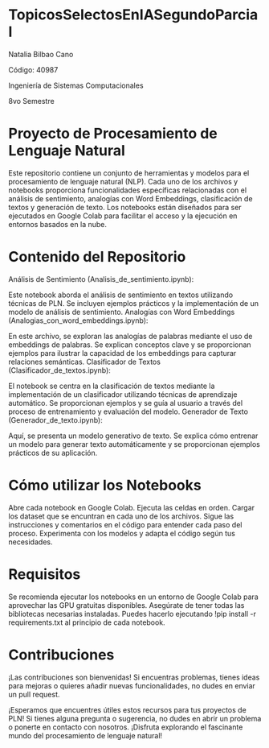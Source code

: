 # TopicosSelectosEnIASegundoParcial

Natalia Bilbao Cano 

Código: 40987

Ingeniería de Sistemas Computacionales

8vo Semestre

# Proyecto de Procesamiento de Lenguaje Natural

Este repositorio contiene un conjunto de herramientas y modelos para el procesamiento de lenguaje natural (NLP). Cada uno de los archivos y notebooks proporciona funcionalidades específicas relacionadas con el análisis de sentimiento, analogías con Word Embeddings, clasificación de textos y generación de texto. Los notebooks están diseñados para ser ejecutados en Google Colab para facilitar el acceso y la ejecución en entornos basados en la nube.

# Contenido del Repositorio
Análisis de Sentimiento (Analisis_de_sentimiento.ipynb):

Este notebook aborda el análisis de sentimiento en textos utilizando técnicas de PLN. Se incluyen ejemplos prácticos y la implementación de un modelo de análisis de sentimiento.
Analogías con Word Embeddings (Analogias_con_word_embeddings.ipynb):

En este archivo, se exploran las analogías de palabras mediante el uso de embeddings de palabras. Se explican conceptos clave y se proporcionan ejemplos para ilustrar la capacidad de los embeddings para capturar relaciones semánticas.
Clasificador de Textos (Clasificador_de_textos.ipynb):

El notebook se centra en la clasificación de textos mediante la implementación de un clasificador utilizando técnicas de aprendizaje automático. Se proporcionan ejemplos y se guía al usuario a través del proceso de entrenamiento y evaluación del modelo.
Generador de Texto (Generador_de_texto.ipynb):

Aquí, se presenta un modelo generativo de texto. Se explica cómo entrenar un modelo para generar texto automáticamente y se proporcionan ejemplos prácticos de su aplicación.

# Cómo utilizar los Notebooks

Abre cada notebook en Google Colab.
Ejecuta las celdas en orden.
Cargar los dataset que se encuntran en cada uno de los archivos.
Sigue las instrucciones y comentarios en el código para entender cada paso del proceso.
Experimenta con los modelos y adapta el código según tus necesidades.

# Requisitos

Se recomienda ejecutar los notebooks en un entorno de Google Colab para aprovechar las GPU gratuitas disponibles.
Asegúrate de tener todas las bibliotecas necesarias instaladas. Puedes hacerlo ejecutando !pip install -r requirements.txt al principio de cada notebook.

# Contribuciones

¡Las contribuciones son bienvenidas! Si encuentras problemas, tienes ideas para mejoras o quieres añadir nuevas funcionalidades, no dudes en enviar un pull request.

¡Esperamos que encuentres útiles estos recursos para tus proyectos de PLN! Si tienes alguna pregunta o sugerencia, no dudes en abrir un problema o ponerte en contacto con nosotros. ¡Disfruta explorando el fascinante mundo del procesamiento de lenguaje natural!
